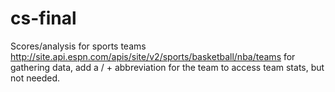 # cs-final
Scores/analysis for sports teams
http://site.api.espn.com/apis/site/v2/sports/basketball/nba/teams for gathering data, add a / + abbreviation for the team
to access team stats, but not needed.
